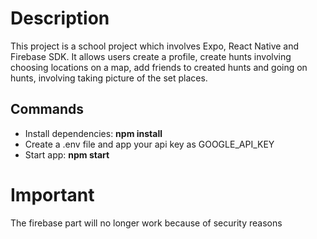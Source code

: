 # Description

This project is a school project which involves Expo, React Native and Firebase SDK.
It allows users create a profile, create hunts involving choosing locations on a map, add friends to created hunts and going on hunts, involving taking picture of the set places.

## Commands

-   Install dependencies: **npm install**
-   Create a .env file and app your api key as GOOGLE_API_KEY
-   Start app: **npm start**

# Important

The firebase part will no longer work because of security reasons
